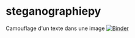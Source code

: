 # steganographiepy
Camouflage d'un texte dans une image
[![Binder](https://mybinder.org/badge_logo.svg)](https://mybinder.org/v2/gh/WebGE/steganographiepy/master)
